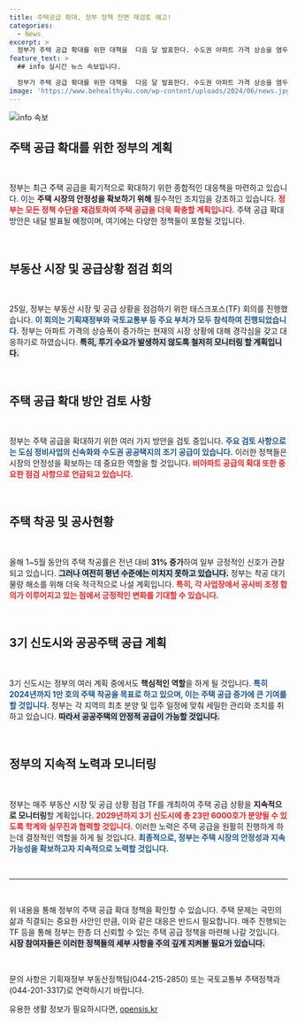 ```yaml
---
title: 주택공급 확대, 정부 정책 전면 재검토 예고!
categories:
  - News
excerpt: >
  정부가 주택 공급 확대를 위한 대책을  다음 달 발표한다. 수도권 아파트 가격 상승을 염두에 두고, 신속한 도심 정비와 비아파트 공급 확대 등 다양한 방안을 모색 중이다. 부동산 시장의 활기를 띠게 될지 주목된다!
feature_text: >
  ## info 실시간 뉴스 속보입니다.

  정부가 주택 공급 확대를 위한 대책을  다음 달 발표한다. 수도권 아파트 가격 상승을 염두에 두고, 신속한 도심 정비와 비아파트 공급 확대 등 다양한 방안을 모색 중이다. 부동산 시장의 활기를 띠게 될지 주목된다!
image: 'https://www.behealthy4u.com/wp-content/uploads/2024/06/news.jpg'
---
```


<p><img src="https://www.behealthy4u.com/wp-content/uploads/2024/06/news.jpg" alt="info 속보" /></p>

<h2 data-ke-size="size26">주택 공급 확대를 위한 정부의 계획</h2>

<p data-ke-size="size16">&nbsp;</p>

<p>정부는 최근 주택 공급을 획기적으로 확대하기 위한 종합적인 대응책을 마련하고 있습니다. 이는 <strong>주택 시장의 안정성을 확보하기 위해</strong> 필수적인 조치임을 강조하고 있습니다. <b><span style="color: #ee2323;">정부는 모든 정책 수단을 재검토하여 주택 공급을 더욱 확충할 계획입니다.</span></b> 주택 공급 확대 방안은 내달 발표될 예정이며, 여기에는 다양한 정책들이 포함될 것입니다.</p>

<p data-ke-size="size16">&nbsp;</p>

<h2 data-ke-size="size26">부동산 시장 및 공급상황 점검 회의</h2>

<p data-ke-size="size16">&nbsp;</p>

<p>25일, 정부는 부동산 시장 및 공급 상황을 점검하기 위한 태스크포스(TF) 회의를 진행했습니다. <b><span style="color: #1a5490;">이 회의는 기획재정부와 국토교통부 등 주요 부처가 모두 참석하여 진행되었습니다.</span></b> 정부는 아파트 가격의 상승폭이 증가하는 현재의 시장 상황에 대해 경각심을 갖고 대응하기로 하였습니다. <b><span style="background-color: #21538527;">특히, 투기 수요가 발생하지 않도록 철저히 모니터링 할 계획입니다.</span></b></p>

<p data-ke-size="size16">&nbsp;</p>

<h2 data-ke-size="size26">주택 공급 확대 방안 검토 사항</h2>

<p data-ke-size="size16">&nbsp;</p>

<p>정부는 주택 공급을 확대하기 위한 여러 가지 방안을 검토 중입니다. <b><span style="color: #1a5490;">주요 검토 사항으로는 도심 정비사업의 신속화와 수도권 공공택지의 조기 공급이 있습니다.</span></b> 이러한 정책들은 시장의 안정성을 확보하는 데 중요한 역할을 할 것입니다. <b><span style="color: #ee2323;">비아파트 공급의 확대 또한 중요한 점검 사항으로 언급되고 있습니다.</span></b></p>

<p data-ke-size="size16">&nbsp;</p>

<h2 data-ke-size="size26">주택 착공 및 공사현황</h2>

<p data-ke-size="size16">&nbsp;</p>

<p>올해 1~5월 동안의 주택 착공률은 전년 대비 <strong>31% 증가</strong>하여 일부 긍정적인 신호가 관찰되고 있습니다. <b><span style="background-color: #21538527;">그러나 여전히 평년 수준에는 미치지 못하고 있습니다.</span></b> 정부는 착공 대기물량 해소를 위해 더욱 적극적으로 나설 계획입니다. <b><span style="color: #ee2323;">특히, 각 사업장에서 공사비 조정 합의가 이루어지고 있는 점에서 긍정적인 변화를 기대할 수 있습니다.</span></b></p>

<p data-ke-size="size16">&nbsp;</p>

<h2 data-ke-size="size26">3기 신도시와 공공주택 공급 계획</h2>

<p data-ke-size="size16">&nbsp;</p>

<p>3기 신도시는 정부의 여러 계획 중에서도 <strong>핵심적인 역할</strong>을 하게 될 것입니다. <b><span style="color: #1a5490;">특히 2024년까지 1만 호의 주택 착공을 목표로 하고 있으며, 이는 주택 공급 증가에 큰 기여를 할 것입니다.</span></b> 정부는 각 지역의 최초 분양 및 입주 일정에 맞춰 세밀한 관리와 조치를 취하고 있습니다. <b><span style="background-color: #21538527;">따라서 공공주택의 안정적 공급이 가능할 것입니다.</span></b></p>

<p data-ke-size="size16">&nbsp;</p>

<h2 data-ke-size="size26">정부의 지속적 노력과 모니터링</h2>

<p data-ke-size="size16">&nbsp;</p>

<p>정부는 매주 부동산 시장 및 공급 상황 점검 TF를 개최하여 주택 공급 상황을 <strong>지속적으로 모니터링</strong>할 계획입니다. <b><span style="color: #ee2323;">2029년까지 3기 신도시에 총 23만 6000호가 분양될 수 있도록 학계와 실무진과 협력할 것입니다.</span></b> 이러한 노력은 주택 공급을 원활히 진행하게 하는데 결정적인 역할을 하게 될 것입니다. <b><span style="color: #1a5490;">최종적으로, 정부는 주택 시장의 안정성과 지속 가능성을 확보하고자 지속적으로 노력할 것입니다.</span></b></p>

<p data-ke-size="size16">&nbsp;</p>

<hr>

<p data-ke-size="size16">&nbsp;</p>

<p>위 내용을 통해 정부의 주택 공급 확대 정책을 확인할 수 있습니다. 주택 문제는 국민의 삶과 직결되는 중요한 사안인 만큼, 이와 같은 대응은 반드시 필요합니다. 매주 진행되는 TF 등을 통해 정부는 한층 더 신뢰할 수 있는 주택 공급 정책을 마련해 나갈 것입니다. <b><span style="background-color: #21538527;">시장 참여자들은 이러한 정책들의 세부 사항을 주의 깊게 지켜볼 필요가 있습니다.</span></b> </p>

<p data-ke-size="size16">&nbsp;</p>

<p>문의 사항은 기획재정부 부동산정책팀(044-215-2850) 또는 국토교통부 주택정책과(044-201-3317)로 연락하시기 바랍니다.</p>
유용한 생활 정보가 필요하시다면, <a href="https://opensis.kr" rel="dofollow">opensis.kr</a>


